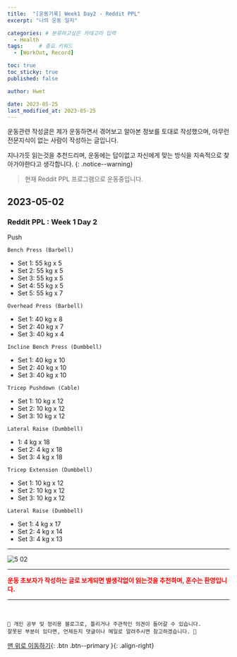```yaml
---
title:  "[운동기록] Week1 Day2 - Reddit PPL"  
excerpt: "나의 운동 일지"

categories: # 분류하고싶은 카테고리 입력
  - Health
tags:     # 중요 키워드
  - [WorkOut, Record]

toc: true
toc_sticky: true
published: false

author: Hwet

date: 2023-05-25
last_modified_at: 2023-05-25
---
```


운동관련 작성글은 제가 운동하면서 겪어보고 알아본 정보를 토대로 작성했으며, 아무런 전문지식이 없는 사람이 작성하는 글입니다.

지나가듯 읽는것을 추천드리며, 운동에는 답이없고 자신에게 맞는 방식을 지속적으로 찾아가야한다고 생각합니다.
{: .notice--warning}

> 현재 Reddit PPL 프로그램으로 운동중입니다.

## 2023-05-02

### Reddit PPL : Week 1 Day 2

Push

`Bench Press (Barbell)`

- Set 1: 55 kg x 5
- Set 2: 55 kg x 5
- Set 3: 55 kg x 5
- Set 4: 55 kg x 5
- Set 5: 55 kg x 7

`Overhead Press (Barbell)`

- Set 1: 40 kg x 8
- Set 2: 40 kg x 7
- Set 3: 40 kg x 4

`Incline Bench Press (Dumbbell)`

- Set 1: 40 kg x 10
- Set 2: 40 kg x 10
- Set 3: 40 kg x 10

`Tricep Pushdown (Cable)`

- Set 1: 10 kg x 12
- Set 2: 10 kg x 12
- Set 3: 10 kg x 12

`Lateral Raise (Dumbbell)`

-  1: 4 kg x 18
- Set 2: 4 kg x 18
- Set 3: 4 kg x 18

`Tricep Extension (Dumbbell)`

- Set 1: 10 kg x 12
- Set 2: 10 kg x 12
- Set 3: 10 kg x 12

`Lateral Raise (Dumbbell)`

- Set 1: 4 kg x 17
- Set 2: 4 kg x 14
- Set 3: 4 kg x 13






---

![5 02](https://github.com/hwet-j/hwet-j.github.io/assets/81364742/b5f43ced-d1e2-4b3d-994e-e574d60cdd02)


***

<strong style="color:red">운동 초보자가 작성하는 글로 보게되면 별생각없이 읽는것을 추천하며, 훈수는 환영입니다.</strong>



***
<br>
    
    📢 개인 공부 및 정리용 블로그로, 틀리거나 주관적인 의견이 들어갈 수 있습니다.
    잘못된 부분이 있다면, 언제든지 댓글이나 메일로 알려주시면 참고하겠습니다. 🔔

[맨 위로 이동하기](#){: .btn .btn--primary }{: .align-right}